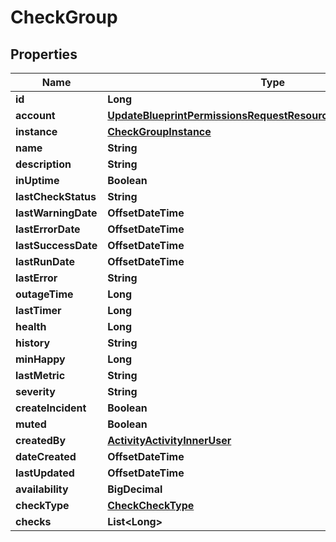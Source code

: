 

# CheckGroup


## Properties

| Name | Type | Description | Notes |
|------------ | ------------- | ------------- | -------------|
|**id** | **Long** |  |  [optional] |
|**account** | [**UpdateBlueprintPermissionsRequestResourcePermissionSitesInner**](UpdateBlueprintPermissionsRequestResourcePermissionSitesInner.md) |  |  [optional] |
|**instance** | [**CheckGroupInstance**](CheckGroupInstance.md) |  |  [optional] |
|**name** | **String** |  |  [optional] |
|**description** | **String** |  |  [optional] |
|**inUptime** | **Boolean** |  |  [optional] |
|**lastCheckStatus** | **String** |  |  [optional] |
|**lastWarningDate** | **OffsetDateTime** |  |  [optional] |
|**lastErrorDate** | **OffsetDateTime** |  |  [optional] |
|**lastSuccessDate** | **OffsetDateTime** |  |  [optional] |
|**lastRunDate** | **OffsetDateTime** |  |  [optional] |
|**lastError** | **String** |  |  [optional] |
|**outageTime** | **Long** |  |  [optional] |
|**lastTimer** | **Long** |  |  [optional] |
|**health** | **Long** |  |  [optional] |
|**history** | **String** |  |  [optional] |
|**minHappy** | **Long** |  |  [optional] |
|**lastMetric** | **String** |  |  [optional] |
|**severity** | **String** |  |  [optional] |
|**createIncident** | **Boolean** |  |  [optional] |
|**muted** | **Boolean** |  |  [optional] |
|**createdBy** | [**ActivityActivityInnerUser**](ActivityActivityInnerUser.md) |  |  [optional] |
|**dateCreated** | **OffsetDateTime** |  |  [optional] |
|**lastUpdated** | **OffsetDateTime** |  |  [optional] |
|**availability** | **BigDecimal** |  |  [optional] |
|**checkType** | [**CheckCheckType**](CheckCheckType.md) |  |  [optional] |
|**checks** | **List&lt;Long&gt;** |  |  [optional] |



